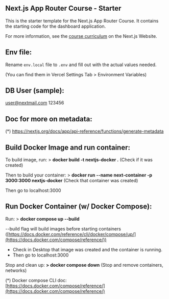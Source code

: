 ## Next.js App Router Course - Starter

This is the starter template for the Next.js App Router Course. It contains the starting code for the dashboard application.

For more information, see the [course curriculum](https://nextjs.org/learn) on the Next.js Website.

## Env file:

Rename `env.local` file to  `.env` and fill out with the actual values needed.

(You can find them in Vercel Settings Tab > Environment Variables)

## DB User (sample):

user@nextmail.com
123456

## Doc for more on metadata:

(*) https://nextjs.org/docs/app/api-reference/functions/generate-metadata

## Build Docker Image and run container:

To build image, run: > **docker build -t nextjs-docker .**  (Check if it was created)

Then to build your container: > **docker run --name next-container -p 3000:3000 nextjs-docker** (Check that container was created)

Then go to localhost:3000

## Run Docker Container (w/ Docker Compose):

Run:  > **docker compose up --build**

--build flag will build images before starting containers ([https://docs.docker.com/reference/cli/docker/compose/up/](https://docs.docker.com/compose/reference/))

- Check in Desktop that image was created and the container is running.
- Then go to localhost:3000

Stop and clean up: **> docker compose down** (Stop and remove containers, networks)

(*) Docker compose CLI doc: [https://docs.docker.com/compose/reference/](https://docs.docker.com/compose/reference/)
